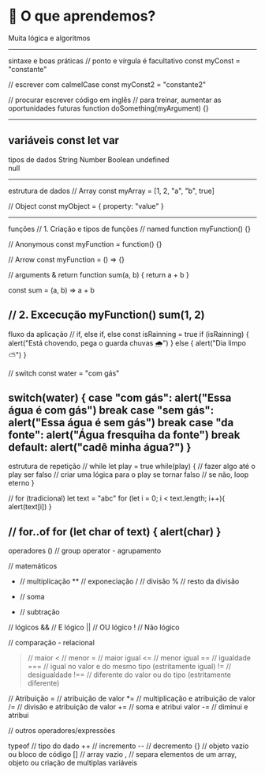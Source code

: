 # 🎉 O que aprendemos?

Muita lógica e algoritmos

-----------------------------------------
sintaxe e boas práticas
// ponto e vírgula é facultativo
const myConst = "constante"

// escrever com calmelCase
const myConst2 = "constante2"

// procurar escrever código em inglês 
// para treinar, aumentar as oportunidades futuras
function doSomething(myArgument) {}

----------------------------------------------
variáveis
const
let
var
-------------------------------------------------
tipos de dados 
String 
Number
Boolean
undefined  
null

------------------------------------------------
estrutura de dados
// Array
const myArray = [1, 2, "a", "b", true]

// Object
const myObject = { property: "value" }

------------------------------------------------
funções
// 1. Criação e tipos de funções
// named
function myFunction() {}

// Anonymous
const myFunction = function() {}

// Arrow
const myFunction = () => {}

// arguments & return
function sum(a, b) {
	return a + b
}

const sum = (a, b) => a + b

// 2. Excecução
myFunction()
sum(1, 2)
-------------------------------------------------
fluxo da aplicação
// if, else if, else
const isRainning = true
if (isRainning) {
	alert("Está chovendo, pega o guarda chuvas 🌧")
} else {
	alert("Dia limpo ⛅️")
}

// switch
const water = "com gás"

switch(water) {
	case "com gás": 
		alert("Essa água é com gás")
		break
	case "sem gás":
		alert("Essa água é sem gás")
		break
	case "da fonte":
		alert("Água fresquiha da fonte")
		break	
	default:
		alert("cadê minha água?")
}
--------------------------------------------
estrutura de repetição
// while
let play = true
while(play) {
	// fazer algo até o play ser falso
	// criar uma lógica para o play se tornar falso
	// se não, loop eterno
}

// for (tradicional)
let text = "abc"
for (let i = 0; i < text.length; i++){
	alert(text[i])
}

// for..of
for (let char of text) {
	alert(char)
}
----------------------------------------------
operadores
() // group operator - agrupamento

// matemáticos
* // multiplicação
** // exponeciação
/ // divisão
% // resto da divisão
+ // soma
- // subtração

// lógicos
&& // E lógico 
|| // OU lógico
! // Não lógico

// comparação - relacional
> // maior
< // menor
>= // maior igual
<= // menor igual
== // igualdade
=== // igual no valor e do mesmo tipo (estritamente igual)
!= // desigualdade
!== // diferente do valor ou do tipo (estritamente diferente)

// Atribuição
= // atribuição de valor
*= // multiplicação e atribuição de valor 
/= // divisão e atribuição de valor
+= // soma e atribui valor
-= // diminui e atribui


// outros operadores/expressões

typeof // tipo do dado
++ // incremento
-- // decremento
{} // objeto vazio ou bloco de código
[] // array vazio
, // separa elementos de um array, objeto ou criação de multiplas variáveis